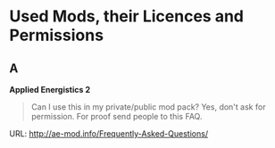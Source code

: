 # Used Mods, their Licences and Permissions

## A

**Applied Energistics 2**
> Can I use this in my private/public mod pack?
> Yes, don't ask for permission. For proof send people to this FAQ.

URL: http://ae-mod.info/Frequently-Asked-Questions/
